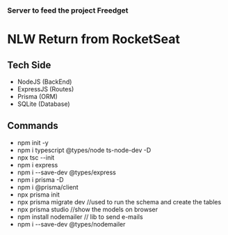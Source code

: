 ### Server to feed the project Freedget
# NLW Return from RocketSeat

## Tech Side
- NodeJS (BackEnd)
- ExpressJS (Routes)
- Prisma (ORM)
- SQLite (Database)


## Commands 
- npm init -y
- npm i typescript @types/node ts-node-dev -D
- npx tsc --init
- npm i express
- npm i --save-dev @types/express
- npm i prisma -D
- npm i @prisma/client 
- npx prisma init 
- npx prisma migrate dev //used to run the schema and create the tables
- npx prisma studio //show the models on browser
- npm install nodemailer // lib to send e-mails
- npm i --save-dev @types/nodemailer

